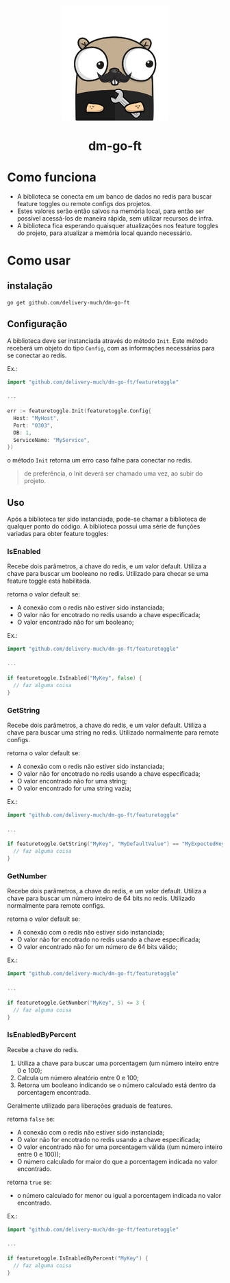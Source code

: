 <p align="center"><img src="assets/dm-go-ft.png" width="250"></p>

<h1 align="center">
  dm-go-ft
</h2>

# Como funciona
- A biblioteca se conecta em um banco de dados no redis para buscar feature toggles ou remote configs dos projetos.
- Estes valores serão então salvos na memória local, para então ser possível acessá-los de maneira rápida, sem utilizar recursos de infra.
- A biblioteca fica esperando quaisquer atualizações nos feature toggles do projeto, para atualizar a memória local quando necessário.

# Como usar
## instalação
```bash
go get github.com/delivery-much/dm-go-ft
```

## Configuração
A biblioteca deve ser instanciada através do método `Init`.
Este método receberá um objeto do tipo `Config`, com as informações necessárias para se conectar ao redis.

Ex.:
```go
import "github.com/delivery-much/dm-go-ft/featuretoggle"

...

err := featuretoggle.Init(featuretoggle.Config{
  Host: "MyHost",
  Port: "0303",
  DB: 1,
  ServiceName: "MyService",
})
```
o método `Init` retorna um erro caso falhe para conectar no redis.

> de preferência, o Init deverá ser chamado uma vez, ao subir do projeto.

## Uso
Após a biblioteca ter sido instanciada, pode-se chamar a biblioteca de qualquer ponto do código.
A biblioteca possui uma série de funções variadas para obter feature toggles:

### IsEnabled
Recebe dois parâmetros, a chave do redis, e um valor default.
Utiliza a chave para buscar um booleano no redis.
Utilizado para checar se uma feature toggle está habilitada.

retorna o valor default se:
- A conexão com o redis não estiver sido instanciada;
- O valor não for encotrado no redis usando a chave especificada;
- O valor encontrado não for um booleano;

Ex.:
```go
import "github.com/delivery-much/dm-go-ft/featuretoggle"

...

if featuretoggle.IsEnabled("MyKey", false) {
  // faz alguma coisa
}
```

### GetString
Recebe dois parâmetros, a chave do redis, e um valor default.
Utiliza a chave para buscar uma string no redis.
Utilizado normalmente para remote configs.

retorna o valor default se:
- A conexão com o redis não estiver sido instanciada;
- O valor não for encotrado no redis usando a chave especificada;
- O valor encontrado não for uma string;
- O valor encontrado for uma string vazia;

Ex.:
```go
import "github.com/delivery-much/dm-go-ft/featuretoggle"

...

if featuretoggle.GetString("MyKey", "MyDefaultValue") == "MyExpectedKey" {
  // faz alguma coisa
}
```

### GetNumber
Recebe dois parâmetros, a chave do redis, e um valor default.
Utiliza a chave para buscar um número inteiro de 64 bits no redis.
Utilizado normalmente para remote configs.

retorna o valor default se:
- A conexão com o redis não estiver sido instanciada;
- O valor não for encotrado no redis usando a chave especificada;
- O valor encontrado não for um número de 64 bits válido;

Ex.:
```go
import "github.com/delivery-much/dm-go-ft/featuretoggle"

...

if featuretoggle.GetNumber("MyKey", 5) <= 3 {
  // faz alguma coisa
}
```

### IsEnabledByPercent
Recebe a chave do redis.
1. Utiliza a chave para buscar uma porcentagem (um número inteiro entre 0 e 100);
2. Calcula um número aleatório entre 0 e 100;
3. Retorna um booleano indicando se o número calculado está dentro da porcentagem encontrada.

Geralmente utilizado para liberações graduais de features.

retorna `false` se:
- A conexão com o redis não estiver sido instanciada;
- O valor não for encotrado no redis usando a chave especificada;
- O valor encontrado não for uma porcentagem válida ((um número inteiro entre 0 e 100));
- O número calculado for maior do que a porcentagem indicada no valor encontrado.

retorna `true` se:
- o número calculado for menor ou igual a porcentagem indicada no valor encontrado.

Ex.:
```go
import "github.com/delivery-much/dm-go-ft/featuretoggle"

...

if featuretoggle.IsEnabledByPercent("MyKey") {
  // faz alguma coisa
}
```
